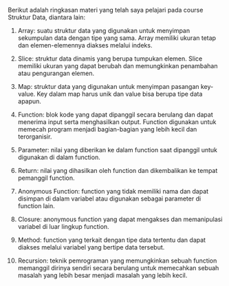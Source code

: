 Berikut adalah ringkasan materi yang telah saya pelajari pada course Struktur Data, diantara lain:

1. Array: suatu struktur data yang digunakan untuk menyimpan sekumpulan data dengan tipe yang sama. Array memiliki ukuran tetap dan elemen-elemennya diakses melalui indeks.

2. Slice: struktur data dinamis yang berupa tumpukan elemen. Slice memiliki ukuran yang dapat berubah dan memungkinkan penambahan atau pengurangan elemen.

3. Map: struktur data yang digunakan untuk menyimpan pasangan key-value. Key dalam map harus unik dan value bisa berupa tipe data apapun.

4. Function: blok kode yang dapat dipanggil secara berulang dan dapat menerima input serta menghasilkan output. Function digunakan untuk memecah program menjadi bagian-bagian yang lebih kecil dan terorganisir.

5. Parameter: nilai yang diberikan ke dalam function saat dipanggil untuk digunakan di dalam function.

6. Return: nilai yang dihasilkan oleh function dan dikembalikan ke tempat pemanggil function.

7. Anonymous Function: function yang tidak memiliki nama dan dapat disimpan di dalam variabel atau digunakan sebagai parameter di function lain.

8. Closure: anonymous function yang dapat mengakses dan memanipulasi variabel di luar lingkup function.

9. Method: function yang terkait dengan tipe data tertentu dan dapat diakses melalui variabel yang bertipe data tersebut.

10. Recursion: teknik pemrograman yang memungkinkan sebuah function memanggil dirinya sendiri secara berulang untuk memecahkan sebuah masalah yang lebih besar menjadi masalah yang lebih kecil.